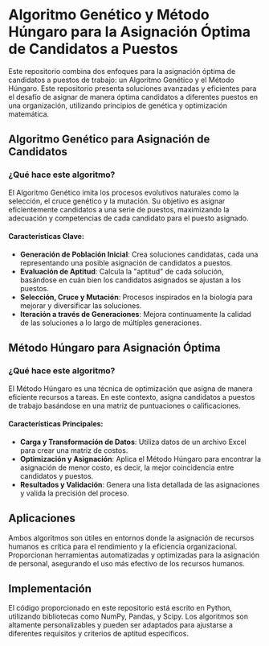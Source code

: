 # Algoritmo Genético y Método Húngaro para la Asignación Óptima de Candidatos a Puestos

Este repositorio combina dos enfoques para la asignación óptima de candidatos a puestos de trabajo: un Algoritmo Genético y el Método Húngaro. Este repositorio presenta soluciones avanzadas y eficientes para el desafío de asignar de manera óptima candidatos a diferentes puestos en una organización, utilizando principios de genética y optimización matemática.

## Algoritmo Genético para Asignación de Candidatos

### ¿Qué hace este algoritmo?

El Algoritmo Genético imita los procesos evolutivos naturales como la selección, el cruce genético y la mutación. Su objetivo es asignar eficientemente candidatos a una serie de puestos, maximizando la adecuación y competencias de cada candidato para el puesto asignado.

#### Características Clave:
- **Generación de Población Inicial**: Crea soluciones candidatas, cada una representando una posible asignación de candidatos a puestos.
- **Evaluación de Aptitud**: Calcula la "aptitud" de cada solución, basándose en cuán bien los candidatos asignados se ajustan a los puestos.
- **Selección, Cruce y Mutación**: Procesos inspirados en la biología para mejorar y diversificar las soluciones.
- **Iteración a través de Generaciones**: Mejora continuamente la calidad de las soluciones a lo largo de múltiples generaciones.

## Método Húngaro para Asignación Óptima

### ¿Qué hace este algoritmo?

El Método Húngaro es una técnica de optimización que asigna de manera eficiente recursos a tareas. En este contexto, asigna candidatos a puestos de trabajo basándose en una matriz de puntuaciones o calificaciones.

#### Características Principales:
- **Carga y Transformación de Datos**: Utiliza datos de un archivo Excel para crear una matriz de costos.
- **Optimización y Asignación**: Aplica el Método Húngaro para encontrar la asignación de menor costo, es decir, la mejor coincidencia entre candidatos y puestos.
- **Resultados y Validación**: Genera una lista detallada de las asignaciones y valida la precisión del proceso.

## Aplicaciones

Ambos algoritmos son útiles en entornos donde la asignación de recursos humanos es crítica para el rendimiento y la eficiencia organizacional. Proporcionan herramientas automatizadas y optimizadas para la asignación de personal, asegurando el uso más efectivo de los recursos humanos.

## Implementación

El código proporcionado en este repositorio está escrito en Python, utilizando bibliotecas como NumPy, Pandas, y Scipy. Los algoritmos son altamente personalizables y pueden ser adaptados para ajustarse a diferentes requisitos y criterios de aptitud específicos.

